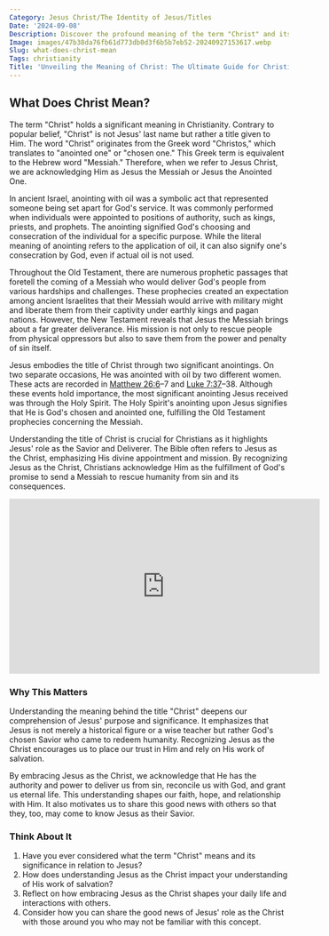```yaml
---
Category: Jesus Christ/The Identity of Jesus/Titles
Date: '2024-09-08'
Description: Discover the profound meaning of the term "Christ" and its significance in Christianity. Uncover the historical, theological, and spiritual implications in this enlightening exploration.
Image: images/47b38da76fb61d773db0d3f6b5b7eb52-20240927153617.webp
Slug: what-does-christ-mean
Tags: christianity
Title: 'Unveiling the Meaning of Christ: The Ultimate Guide for Christian Believers'
---
```


## What Does Christ Mean?

The term "Christ" holds a significant meaning in Christianity. Contrary to popular belief, "Christ" is not Jesus' last name but rather a title given to Him. The word "Christ" originates from the Greek word "Christos," which translates to "anointed one" or "chosen one." This Greek term is equivalent to the Hebrew word "Messiah." Therefore, when we refer to Jesus Christ, we are acknowledging Him as Jesus the Messiah or Jesus the Anointed One.

In ancient Israel, anointing with oil was a symbolic act that represented someone being set apart for God's service. It was commonly performed when individuals were appointed to positions of authority, such as kings, priests, and prophets. The anointing signified God's choosing and consecration of the individual for a specific purpose. While the literal meaning of anointing refers to the application of oil, it can also signify one's consecration by God, even if actual oil is not used.

Throughout the Old Testament, there are numerous prophetic passages that foretell the coming of a Messiah who would deliver God's people from various hardships and challenges. These prophecies created an expectation among ancient Israelites that their Messiah would arrive with military might and liberate them from their captivity under earthly kings and pagan nations. However, the New Testament reveals that Jesus the Messiah brings about a far greater deliverance. His mission is not only to rescue people from physical oppressors but also to save them from the power and penalty of sin itself.

Jesus embodies the title of Christ through two significant anointings. On two separate occasions, He was anointed with oil by two different women. These acts are recorded in [Matthew 26:6](https://www.bibleref.com/Matthew/26/Matthew-26-6.html)–7 and [Luke 7:37](https://www.bibleref.com/Luke/7/Luke-7-37.html)–38. Although these events hold importance, the most significant anointing Jesus received was through the Holy Spirit. The Holy Spirit's anointing upon Jesus signifies that He is God's chosen and anointed one, fulfilling the Old Testament prophecies concerning the Messiah.

Understanding the title of Christ is crucial for Christians as it highlights Jesus' role as the Savior and Deliverer. The Bible often refers to Jesus as the Christ, emphasizing His divine appointment and mission. By recognizing Jesus as the Christ, Christians acknowledge Him as the fulfillment of God's promise to send a Messiah to rescue humanity from sin and its consequences.


<iframe width="560" height="315" src="https://www.youtube.com/embed/bYVcQ7PDaPg" frameborder="0" allow="autoplay; encrypted-media" allowfullscreen></iframe>


### Why This Matters

Understanding the meaning behind the title "Christ" deepens our comprehension of Jesus' purpose and significance. It emphasizes that Jesus is not merely a historical figure or a wise teacher but rather God's chosen Savior who came to redeem humanity. Recognizing Jesus as the Christ encourages us to place our trust in Him and rely on His work of salvation.

By embracing Jesus as the Christ, we acknowledge that He has the authority and power to deliver us from sin, reconcile us with God, and grant us eternal life. This understanding shapes our faith, hope, and relationship with Him. It also motivates us to share this good news with others so that they, too, may come to know Jesus as their Savior.

### Think About It

1. Have you ever considered what the term "Christ" means and its significance in relation to Jesus?
2. How does understanding Jesus as the Christ impact your understanding of His work of salvation?
3. Reflect on how embracing Jesus as the Christ shapes your daily life and interactions with others.
4. Consider how you can share the good news of Jesus' role as the Christ with those around you who may not be familiar with this concept.